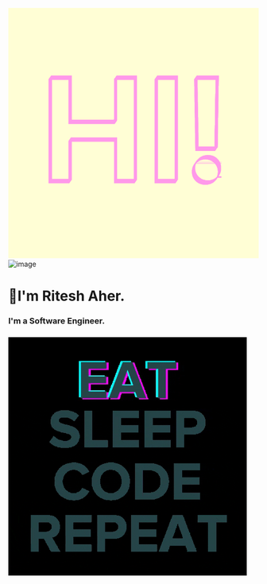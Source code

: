 ![image](./Hi.gif)![image](./heyThere.gif)
# **👋I'm Ritesh Aher.**
### I'm a Software Engineer.
### 
![image](./damn.gif)

<!--
**riteshaher/riteshaher** is a ✨ _special_ ✨ repository because its `README.md` (this file) appears on your GitHub profile.

Here are some ideas to get you started:

- 🔭 I’m currently working on ...
- 🌱 I’m currently learning ...
- 👯 I’m looking to collaborate on ...
- 🤔 I’m looking for help with ...
- 💬 Ask me about ...
- 📫 How to reach me: ...
- 😄 Pronouns: ...
- ⚡ Fun fact: ...
-->
<!--### Table

| Syntax | Description |
| ----------- | ----------- |
| Header | Title |
| Paragraph | Text |
-->
